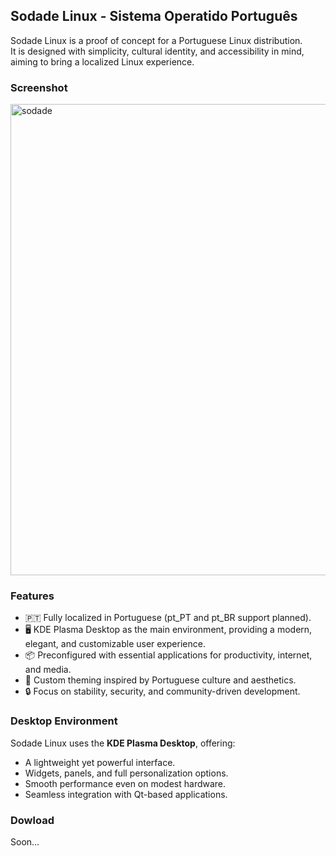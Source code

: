 ## Sodade Linux - Sistema Operatido Português 

Sodade Linux is a proof of concept for a Portuguese Linux distribution.  
It is designed with simplicity, cultural identity, and accessibility in mind, aiming to bring a localized Linux experience.

### Screenshot

<img width="1157" height="754" alt="sodade" src="https://github.com/user-attachments/assets/f9b534a7-55e8-4eff-a9f5-1ef658f5b65c" />

### Features

- 🇵🇹 Fully localized in Portuguese (pt_PT and pt_BR support planned).  
- 🖥️ KDE Plasma Desktop as the main environment, providing a modern, elegant, and customizable user experience.  
- 📦 Preconfigured with essential applications for productivity, internet, and media.  
- 🎨 Custom theming inspired by Portuguese culture and aesthetics.  
- 🔒 Focus on stability, security, and community-driven development.  

### Desktop Environment

Sodade Linux uses the **KDE Plasma Desktop**, offering:  
- A lightweight yet powerful interface.  
- Widgets, panels, and full personalization options.  
- Smooth performance even on modest hardware.  
- Seamless integration with Qt-based applications.  

### Dowload

Soon...







